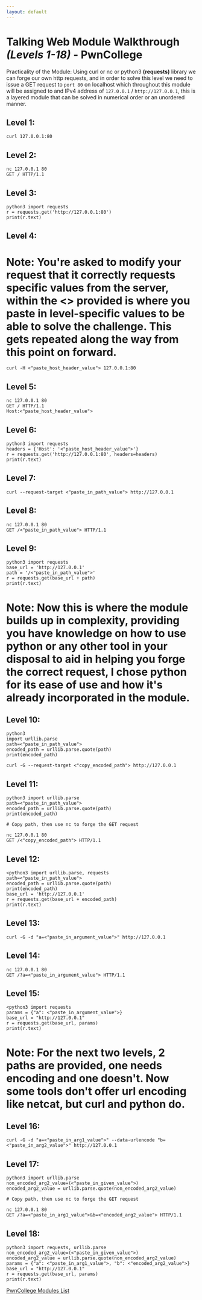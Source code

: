 ```yaml
---
layout: default
---
```

# Talking Web Module Walkthrough *(Levels 1-18)* - PwnCollege 
Practicality of the Module: Using curl or nc or python3 **(requests)** library we can forge our own http requests, and in order to solve this level we need to issue a 
GET request to `port 80` on localhost which throughout this module will be assigned to and IPv4 address of `127.0.0.1` / `http://127.0.0.1`, this is a layered module that can be solved in numerical order or an unordered manner.
## Level 1:
```
curl 127.0.0.1:80
```
## Level 2:
```
nc 127.0.0.1 80
GET / HTTP/1.1
```
## Level 3:
```
python3 import requests
r = requests.get('http://127.0.0.1:80')
print(r.text)
```
## Level 4:
# Note: You're asked to modify your request that it correctly requests specific values from the server, within the **<>** provided is where you paste in level-specific values to be able to solve the challenge. This gets repeated along the way from this point on forward.
```
curl -H <"paste_host_header_value"> 127.0.0.1:80
```
## Level 5: 
```
nc 127.0.0.1 80
GET / HTTP/1.1
Host:<"paste_host_header_value">
```
## Level 6:
```
python3 import requests
headers = {'Host': '<"paste_host_header_value">'}
r = requests.get('http://127.0.0.1:80', headers=headers)
print(r.text)
```
## Level 7:
```
curl --request-target <"paste_in_path_value"> http://127.0.0.1
```
## Level 8:
```
nc 127.0.0.1 80
GET /<"paste_in_path_value"> HTTP/1.1
```
## Level 9:
```
python3 import requests
base_url = 'http://127.0.0.1'
path = '/<"paste_in_path_value">'
r = requests.get(base_url + path)
print(r.text)
```
# Note: Now this is where the module builds up in complexity, providing you have knowledge on how to use python or any other tool in your disposal to aid in helping you forge the correct request, I chose python for its ease of use and how it's already incorporated in the module.
## Level 10:
```
python3
import urllib.parse
path=<"paste_in_path_value">
encoded_path = urllib.parse.quote(path)
print(encoded_path)

curl -G --request-target <"copy_encoded_path"> http://127.0.0.1
```
## Level 11:
```
python3 import urllib.parse
path=<"paste_in_path_value">
encoded_path = urllib.parse.quote(path)
print(encoded_path)

# Copy path, then use nc to forge the GET request

nc 127.0.0.1 80
GET /<"copy_encoded_path"> HTTP/1.1
```
## Level 12:
```
<python3 import urllib.parse, requests
path=<"paste_in_path_value">
encoded_path = urllib.parse.quote(path)
print(encoded_path)
base_url = 'http://127.0.0.1'
r = requests.get(base_url + encoded_path)
print(r.text)
```
## Level 13:
```
curl -G -d "a=<"paste_in_argument_value">" http://127.0.0.1
```
## Level 14:
```
nc 127.0.0.1 80
GET /?a=<"paste_in_argument_value"> HTTP/1.1
```
## Level 15:
```
<python3 import requests
params = {"a": <"paste_in_argument_value">}
base_url = "http://127.0.0.1"
r = requests.get(base_url, params)
print(r.text)
```
# Note: For the next two levels, 2 paths are provided, one needs encoding and one doesn't. Now some tools don't offer url encoding like netcat, but curl and python do.
## Level 16:
```
curl -G -d "a=<"paste_in_arg1_value">" --data-urlencode "b=<"paste_in_arg2_value">" http://127.0.0.1
```
## Level 17:
```
python3 import urllib.parse
non_encoded_arg2_value=(<"paste_in_given_value">)
encoded_arg2_value = urllib.parse.quote(non_encoded_arg2_value)

# Copy path, then use nc to forge the GET request

nc 127.0.0.1 80
GET /?a=<"paste_in_arg1_value">&b=<"encoded_arg2_value"> HTTP/1.1
```
## Level 18:
```
python3 import requests, urllib.parse
non_encoded_arg2_value=(<"paste_in_given_value">)
encoded_arg2_value = urllib.parse.quote(non_encoded_arg2_value)
params = {"a": <"paste_in_arg1_value">, "b": <"encoded_arg2_value">}
base_url = "http://127.0.0.1"
r = requests.get(base_url, params)
print(r.text)
```
[PwnCollege Modules List](./pwncol.md)
